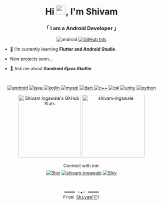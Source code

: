 <h1 align="center">Hi <img src="https://raw.githubusercontent.com/wasabeef/wasabeef/master/icons/wave.gif" width="30px">, I'm Shivam </h1>
<h3 align="center">「 I am a Android Developer 」</h3>
<p align="center"><img src="https://komarev.com/ghpvc/?username=Shivam-Ingawale&style=flat-square" alt="android"/>
     <a href="https://github.com/Shivam-ingawale/" target="_blank"><img alt="GitHub hits" src="https://img.shields.io/github/last-commit/Shivam-ingawale/Shivam-ingawale?label=profile%20updated&style=flat-square"></a></p>

- 🌱 I’m currently learning **Flutter and Android Studio**

- New projects soon...

- 💬 Ask me about **#android #java #kotlin**
<br>
<p align="center">
<a href="https://developer.android.com" target="_blank"> <img src="https://img.shields.io/badge/Android-3DDC84?style=flat-square&logo=android&logoColor=white" alt="android"/></a> 
  <a href="https://www.java.com" target="_blank"> <img src="https://img.shields.io/badge/-Java-b07219?style=flat-square&logo=Java&logoColor=white" alt="java"/>
</a> 
<a href="https://kotlinlang.org" target="_blank"> <img src="https://img.shields.io/badge/Kotlin-0095D5?&style=flat-square&logo=kotlin&logoColor=white" alt="kotlin"/> 
</a> 
<a href="https://www.mysql.com/" target="_blank"> <img src="https://img.shields.io/badge/MySQL-00000F?style=flat-square&logo=mysql&logoColor=white" alt="mysql"/> 
</a>
<a href="https://dart.dev/" target="_blank"> <img src="https://img.shields.io/badge/Dart-0175C2?style=flat-square&logo=dart&logoColor=white" alt="dart"/>  
</a>
  <a href="https://github.com/Shivam-ingawale?tab=repositories" target="_blank"> <img src="https://img.shields.io/badge/C%2B%2B-00599C?style=flat-square&logo=c%2B%2B&logoColor=white" alt="c++"/>  
</a>
  <a href="https://github.com/Shivam-ingawale?tab=repositories" target="_blank"> <img src="https://img.shields.io/badge/C%23-239120?style=flat-square&logo=c-sharp&logoColor=white" alt="c#"/>  
</a>
  <a href="https://github.com/Shivam-ingawale?tab=repositories" target="_blank"> <img src="https://img.shields.io/badge/Unity-100000?style=flat-square&logo=unity&logoColor=white" alt="unity"/>  
</a>
  <a href="https://github.com/Shivam-ingawale?tab=repositories" target="_blank"> <img src="https://img.shields.io/badge/Python-3776AB?style=flat-square&logo=python&logoColor=white" alt="python"/>  
</a>
</p>  
  <p align="center" width="100%" height = "100%">
    <img height="200" alt="Shivam Ingawale's GitHub Stats" src="https://github-readme-stats.vercel.app/api?username=shivam-ingawale&show_icons=true&theme=radical" />
    <img height="200" src="https://github-readme-stats.vercel.app/api/top-langs/?username=shivam-ingawale&langs_count=4&theme=tokyonight" alt="shivam-ingawale" />
      
  </p>
  
  <p align="center"> 
      Connect with me:
    <br>
    <a href="mailto:iingawaleshivam@gmail.com" target="_blank"><img align="middle" src="https://img.shields.io/badge/Gmail-D14836?style=flat-square&logo=gmail&logoColor=white" alt="Shiv"/></a>
    <a href="https://www.linkedin.com/in/shivam-ingawale/" target="blank"><img align="middle" src="https://img.shields.io/badge/LinkedIn-0077B5?style=flat-square&logo=linkedin&logoColor=white" alt="shivam-ingawale"/></a>
  <a href="https://t.me/shiv_1101" target="blank"><img align="middle" src="https://img.shields.io/badge/Telegram-2CA5E0?style=flat-square&logo=telegram&logoColor=white" alt="Shiv" /></a>
    </p>
  <br>
<!-- Footer -->
<samp>
    <p align="center">
        ════ ⋆★⋆ ════
        <br>
        From  <a href="https://github.com/Shivam-ingawale/" target="blank">Shivam</a>👨‍💻!
    </p>
</samp>
